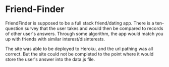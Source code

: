 # Friend-Finder
FriendFinder is supposed to be a full stack friend/dating app. There is a ten-question survey that the user takes and would then be compared to records of other user's answers. Through some algorithm, the app would match you up with friends with similar interest/disinterests.

The site was able to be deployed to Heroku, and the url pathing was all correct. But the site could not be completed to the point where it would store the user's answer into the data.js file. 
